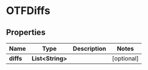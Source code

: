

# OTFDiffs


## Properties

Name | Type | Description | Notes
------------ | ------------- | ------------- | -------------
**diffs** | **List&lt;String&gt;** |  |  [optional]



